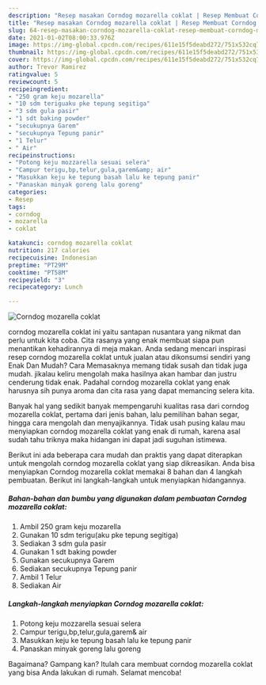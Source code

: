 ```yaml
---
description: "Resep masakan Corndog mozarella coklat | Resep Membuat Corndog mozarella coklat Yang Lezat"
title: "Resep masakan Corndog mozarella coklat | Resep Membuat Corndog mozarella coklat Yang Lezat"
slug: 64-resep-masakan-corndog-mozarella-coklat-resep-membuat-corndog-mozarella-coklat-yang-lezat
date: 2021-01-02T08:00:33.976Z
image: https://img-global.cpcdn.com/recipes/611e15f5deabd272/751x532cq70/corndog-mozarella-coklat-foto-resep-utama.jpg
thumbnail: https://img-global.cpcdn.com/recipes/611e15f5deabd272/751x532cq70/corndog-mozarella-coklat-foto-resep-utama.jpg
cover: https://img-global.cpcdn.com/recipes/611e15f5deabd272/751x532cq70/corndog-mozarella-coklat-foto-resep-utama.jpg
author: Trevor Ramirez
ratingvalue: 5
reviewcount: 5
recipeingredient:
- "250 gram keju mozarella"
- "10 sdm teriguaku pke tepung segitiga"
- "3 sdm gula pasir"
- "1 sdt baking powder"
- "secukupnya Garem"
- "secukupnya Tepung panir"
- "1 Telur"
- " Air"
recipeinstructions:
- "Potong keju mozzarella sesuai selera"
- "Campur terigu,bp,telur,gula,garem&amp; air"
- "Masukkan keju ke tepung basah lalu ke tepung panir"
- "Panaskan minyak goreng lalu goreng"
categories:
- Resep
tags:
- corndog
- mozarella
- coklat

katakunci: corndog mozarella coklat 
nutrition: 217 calories
recipecuisine: Indonesian
preptime: "PT29M"
cooktime: "PT58M"
recipeyield: "3"
recipecategory: Lunch

---
```



![Corndog mozarella coklat](https://img-global.cpcdn.com/recipes/611e15f5deabd272/751x532cq70/corndog-mozarella-coklat-foto-resep-utama.jpg)


corndog mozarella coklat ini yaitu santapan nusantara yang nikmat dan perlu untuk kita coba. Cita rasanya yang enak membuat siapa pun menantikan kehadirannya di meja makan.
Anda sedang mencari inspirasi resep corndog mozarella coklat untuk jualan atau dikonsumsi sendiri yang Enak Dan Mudah? Cara Memasaknya memang tidak susah dan tidak juga mudah. jikalau keliru mengolah maka hasilnya akan hambar dan justru cenderung tidak enak. Padahal corndog mozarella coklat yang enak harusnya sih punya aroma dan cita rasa yang dapat memancing selera kita.

Banyak hal yang sedikit banyak mempengaruhi kualitas rasa dari corndog mozarella coklat, pertama dari jenis bahan, lalu pemilihan bahan segar, hingga cara mengolah dan menyajikannya. Tidak usah pusing kalau mau menyiapkan corndog mozarella coklat yang enak di rumah, karena asal sudah tahu triknya maka hidangan ini dapat jadi suguhan istimewa.




Berikut ini ada beberapa cara mudah dan praktis yang dapat diterapkan untuk mengolah corndog mozarella coklat yang siap dikreasikan. Anda bisa menyiapkan Corndog mozarella coklat memakai 8 bahan dan 4 langkah pembuatan. Berikut ini langkah-langkah untuk menyiapkan hidangannya.

<!--inarticleads1-->

##### Bahan-bahan dan bumbu yang digunakan dalam pembuatan Corndog mozarella coklat:

1. Ambil 250 gram keju mozarella
1. Gunakan 10 sdm terigu(aku pke tepung segitiga)
1. Sediakan 3 sdm gula pasir
1. Gunakan 1 sdt baking powder
1. Gunakan secukupnya Garem
1. Sediakan secukupnya Tepung panir
1. Ambil 1 Telur
1. Sediakan  Air




<!--inarticleads2-->

##### Langkah-langkah menyiapkan Corndog mozarella coklat:

1. Potong keju mozzarella sesuai selera
1. Campur terigu,bp,telur,gula,garem&amp; air
1. Masukkan keju ke tepung basah lalu ke tepung panir
1. Panaskan minyak goreng lalu goreng




Bagaimana? Gampang kan? Itulah cara membuat corndog mozarella coklat yang bisa Anda lakukan di rumah. Selamat mencoba!
